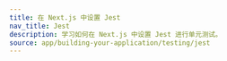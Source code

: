 ```yaml
---
title: 在 Next.js 中设置 Jest
nav_title: Jest
description: 学习如何在 Next.js 中设置 Jest 进行单元测试。
source: app/building-your-application/testing/jest
---
```



